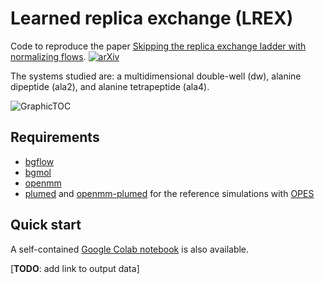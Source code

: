 # Learned replica exchange (LREX)

Code to reproduce the paper [Skipping the replica exchange ladder with normalizing flows](https://pubs.acs.org/doi/10.1021/acs.jpclett.2c03327). [![arXiv](https://img.shields.io/badge/arXiv-2210.14104-b31b1b.svg)](https://arxiv.org/abs/2210.14104)

The systems studied are: a multidimensional double-well (dw), alanine dipeptide (ala2), and alanine tetrapeptide (ala4).

![GraphicTOC](https://user-images.githubusercontent.com/14904699/200288098-697d8cb9-2b01-48b1-abb9-dcd1902d4aef.png)

## Requirements
- [bgflow](https://github.com/noegroup/bgflow)
- [bgmol](https://github.com/noegroup/bgmol)
- [openmm](https://openmm.org)
- [plumed](https://plumed.org) and [openmm-plumed](https://github.com/openmm/openmm-plumed) for the reference simulations with [OPES](https://www.plumed.org/doc-master/user-doc/html/_o_p_e_s.html)

## Quick start
A self-contained [Google Colab notebook](https://colab.research.google.com/drive/1mugRHXt81hZ2xV9t3iEdhU_D_no1JpdG?usp=sharing) is also available.

[**TODO**: add link to output data]
